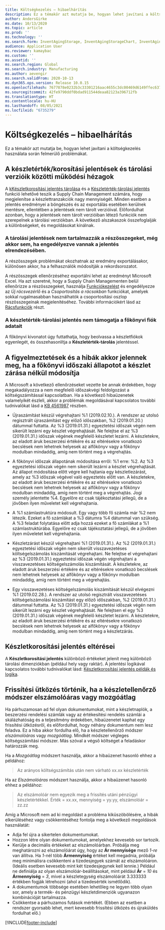 ```yaml
---
title: Költségkezelés – hibaelhárítás
description: Ez a témakör azt mutatja be, hogyan lehet javítani a költségkezelés használata során felmerülő problémákat.
author: AndersGirke
ms.date: 10/13/2020
ms.topic: article
ms.prod: ''
ms.technology: ''
ms.search.form: InventAgingStorage, InventAgingStorageChart, InventAgingStorageDetails, InventValueProcess, InventValueReportSetup, InventClosing
audience: Application User
ms.reviewer: kamaybac
ms.custom: ''
ms.assetid: ''
ms.search.region: Global
ms.search.industry: Manufacturing
ms.author: aevengir
ms.search.validFrom: 2020-10-13
ms.dyn365.ops.version: Release 10.0.15
ms.openlocfilehash: 7677878e0232b3c33301216aac4655c3dc00469d6149ffec637f0118274e5012
ms.sourcegitcommit: 42fe9790ddf0bdad911544deaa82123a396712fb
ms.translationtype: HT
ms.contentlocale: hu-HU
ms.lasthandoff: 08/05/2021
ms.locfileid: "6735279"
---
```

# <a name="troubleshoot-cost-management"></a>Költségkezelés – hibaelhárítás

Ez a témakör azt mutatja be, hogyan lehet javítani a költségkezelés használata során felmerülő problémákat.

## <a name="functional-gaps-between-the-inventory-valueaging-reports-and-their-storage-versions"></a>A készletérték/korosítási jelentések és tárolási verzióik közötti működési hézagok

A [kKészletkorosítási jelentés tárolása](inventory-aging-report-storage.md) és a [Készletérték-tárolási jelentés](inventory-value-report-storage.md) funkció lehetővé teszik a Supply Chain Management számára, hogy megjelenítse a készlettranzakciók nagy mennyiségét. Minden esetben a jelentés eredményei a böngészés és az exportálás esetében kerülnek mentésre, ellentétben a jelentések nem tárolt verzióival. Előfordulhat azonban, hogy a jelentések nem tárolt verzióiban létező funkciók nem szerepelnek a tárolási verziókban. A következő alszakaszok összefoglalják a különbségeket, és megoldásokat kínálnak.

### <a name="storage-reports-dont-include-subtotals-even-if-they-are-enabled-in-the-report-layout"></a>A tárolási jelentések nem tartalmazzák a részösszegeket, még akkor sem, ha engedélyezve vannak a jelentés elrendezésében.

A részösszegek problémákat okozhatnak az eredmény exportálásakor, különösen akkor, ha a felhasználók módosítják a rekordsorozatot.

A részösszegek ellenőrzéséhez exportálni lehet az eredményt Microsoft Excel. Ha azt szeretné, hogy a Supply Chain Managementen belül ellenőrizze a részösszegeket, használja [Funkciókezelést](../../fin-ops-core/fin-ops/get-started/feature-management/feature-management-overview.md) és engedélyezze az *Új rácsvezérlő* és a *Csoportosítás a rácsokban* funkciókat, amelyek sokkal rugalmasabban használhatók a csoportosítási oszlop részösszegeinak megjelenítéséhez. További információkért lásd az [Rácsfunkciók](../../fin-ops-core/fin-ops/get-started/grid-capabilities.md) részt.

### <a name="inventory-value-storage-report-doesnt-support-ledger-account-information"></a>A készletérték-tárolási jelentés nem támogatja a főkönyvi fiók adatait

A főkönyvi kivonatot úgy futtathatja, hogy beolvassa a készletfiókok egyenlegét, és összehasonlítja a **Készletérték-tárolás** jelentéssel.

## <a name="warnings-or-errors-are-shown-when-changing-a-ledger-period-status-without-closing-inventory"></a>A figyelmeztetések és a hibák akkor jelennek meg, ha a főkönyvi időszaki állapotot a készlet zárása nélkül módosítja

A Microsoft a következő ellenőrzéseket vezette be annak érdekében, hogy megakadályozza a nem megfelelő időszakvégi feldolgozást a költségszámítással kapcsolatban. Ha a következő hibaüzenetek valamelyikét észleli, akkor a problémák megoldásával kapcsolatos további tudnivalókat lásd a [KB 4561987](https://fix.lcs.dynamics.com/Issue/Details?kb=4561987&bugId=445351&dbType=3&qc=f514f2adcddcddceec43af58c26ae8a9020effdc7cdfe085d9d0deeb8cc7b6a3) részben.

- Újraszámítást készül végrehajtani %1 (2019.02.10.). A rendszer az utolsó regisztrált újraszámítást egy előző időszakban, %2 (2019.01.20.) dátummal futtatta. Az %3 (2019.01.31.) egyeztetési időszak végén nem sikerült lezárni egy készlet végrehajtását. Ne felejtse el az %3 (2019.01.31.) időszak végének megfelelő készletet lezárni. A készletekre, az eladott áruk beszerzési értékére és az eltérésekre vonatkozó becslések nem lehetnek helyesek az alfőkönyv vagy a főkönyv modulban mindaddig, amíg nem történt meg a végrehajtás.

- A főkönyvi időszak állapotának módosítása erről: %1 erre: %2. Az %3 egyeztetési időszak végén nem sikerült lezárni a készlet végrehajtását. Az állapot módosítása előtt végre kell hajtania egy készletlezárást, amely az %3 időszak végével való egyeztetés előtt van. A készletekre, az eladott áruk beszerzési értékére és az eltérésekre vonatkozó becslések nem lehetnek helyesek az alfőkönyv vagy a főkönyv modulban mindaddig, amíg nem történt meg a végrehajtás. Jogi személy jelentette %4. Egyelőre ez csak tájékoztatási jellegű, de a jövőben ilyen műveletet kell végrehajtania.

- A %1 számlastruktúra módosult. Egy vagy több fő számla már %2 nem létezik. Ezeket a fő számlákat a %3 dátumra %4 dátummal van szükség. A %3 feladat folytatása előtt adja hozzá ezeket a fő számlákat a %1 számlastruktúrába. Egyelőre ez csak tájékoztatási jellegű, de a jövőben ilyen műveletet kell végrehajtania.

- Készletzárást készül végrehajtani %1 (2019.01.31.). Az %2 (2019.01.31.) egyeztetési időszak végén nem sikerült visszavezetéses költségelszámolás kiszámítását végrehajtani. Ne felejtse el végrehajtani az %3 (2019.01.31.) egyeztetési időszak végén végrehajtani a visszavezetéses költségelszámolás kiszámítását. A készletekre, az eladott áruk beszerzési értékére és az eltérésekre vonatkozó becslések nem lehetnek helyesek az alfőkönyv vagy a főkönyv modulban mindaddig, amíg nem történt meg a végrehajtás.

- Egy visszavezetéses költségelszámolás kiszámítását készül elvégezni %1 (2019.02.28.). A rendszer az utolsó regisztrált visszavezetéses költségelszámolási kiszámítást egy előző időszakban, %2 (2019.01.31.) dátummal futtatta. Az %3 (2019.01.31.) egyeztetési időszak végén nem sikerült lezárni egy készlet végrehajtását.
Ne felejtsen el egy %3 (2019.01.31.) időszak végének megfelelő készletet lezárni. A készletekre, az eladott áruk beszerzési értékére és az eltérésekre vonatkozó becslések nem lehetnek helyesek az alfőkönyv vagy a főkönyv modulban mindaddig, amíg nem történt meg a készletzárás.

## <a name="inventory-aging-report-discrepancies"></a>Készletkorosítási jelentés eltérései

A **Készletkorosítási jelentés** különböző értékeket jelenít meg különböző tárolási dimenziókban (például hely vagy raktár). A jelentési logikával kapcsolatos további tudnivalókat lásd: [Készletkorosítási jelentés példák és logika](inventory-aging-report.md).

## <a name="an-update-conflict-occurs-when-the-inventory-valuation-method-is-either-standard-cost-or-moving-average"></a>Frissítési ütközés történik, ha a készletellenőrző módszer elszámolóáras vagy mozgóátlag

Ha párhuzamosan ad fel olyan dokumentumokat, mint a készletnaplók, a beszerzési rendelési számlák vagy az értékesítési rendelés számlái a skálázhatóság és a teljesítmény érdekében, hibaüzenetet kaphat egy frissítési ütközésről, és előfordulhat, hogy néhány dokumentum nem lesz feladva. Ez a hiba akkor fordulha elő, ha a készletellenőrző módszer *elszámolóáras* vagy *mozgóátlag*. Mindkét módszer végleges költségszámítási módszer. Más szóval a végső költséget a feladáskor határozzák meg.

Ha a *Mozgóátlag* módszert használja, akkor a hibaüzenet hasonló ehhez a példához:

> Az arányos költségszámítás után nem várható xx.xx készletérték

Ha az *Elszámolóáras* módszert használja, akkor a hibaüzenet hasonló ehhez a példához:

> Az elszámolóár nem egyezik meg a frissítés utáni pénzügyi készletértékkel. Érték = xx.xx, mennyiség = yy.yy, elszámolóár = zz.zz

Amíg a Microsoft nem ad ki megoldást a probléma kiküszöbölésére, a hibák elkerüléséhez vagy csökkentéséhez fontolja meg a következő megoldások használatát:

- Adja fel újra a sikertelen dokumentumokat.
- Hozzon létre olyan dokumentumokat, amelyekhez kevesebb sor tartozik.
- Kerülje a decimális értékeket az elszámolóárban. Próbálja meg meghatározni az elszámolóárat úgy, hogy az **Ár mennyisége** mező *1-re* van állítva. Ha *1*-nél több **Ármennyiség** értéket kell megadnia, próbálja meg minimálisra csökkenteni a tizedesjegyek számát az elszámolóáron. (Ideális esetben kevesebb mint két tizedesjegynek kell lennie.) Például ne definiálja az olyan elszámolóár-beállításokat, mint például **Ár** = *10* és **Ármennyiség** = *3*, mivel a készletegység elszámolóárát 3.333333 értékben fogják létrehozni (ahol a tizedesérték ismétlődik).
- A dokumentumok többsége esetében lehetőleg ne legyen több olyan sor, amely a termék- és pénzügyi készletdimenziók ugyanazon kombinációját tartalmazza.
- Csökkentse a párhuzamos futások mértékét. (Ebben az esetben a rendszer gyorsabb lehet, mert kevesebb frissítési ütközés és újraküldés fordulhat elő.)


[!INCLUDE[footer-include](../../includes/footer-banner.md)]